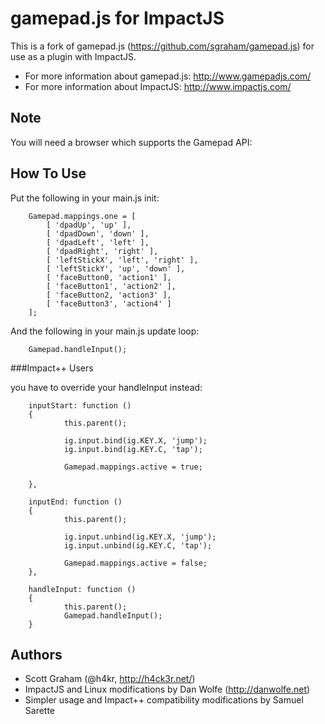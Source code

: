 gamepad.js for ImpactJS
========================

This is a fork of gamepad.js (https://github.com/sgraham/gamepad.js) for use as a plugin with ImpactJS.

 * For more information about gamepad.js: http://www.gamepadjs.com/
 * For more information about ImpactJS: http://www.impactjs.com/

Note
------
You will need a browser which supports the Gamepad API:

How To Use
-----------

Put the following in your main.js init:

        Gamepad.mappings.one = [
            [ 'dpadUp', 'up' ],
            [ 'dpadDown', 'down' ],
            [ 'dpadLeft', 'left' ],
            [ 'dpadRight', 'right' ],
            [ 'leftStickX', 'left', 'right' ],
            [ 'leftStickY', 'up', 'down' ],
            [ 'faceButton0, 'action1' ],
            [ 'faceButton1', 'action2' ],
            [ 'faceButton2, 'action3' ],
            [ 'faceButton3', 'action4' ]
        ];

And the following in your main.js update loop:

        Gamepad.handleInput();
        
###Impact++ Users

you have to override your handleInput instead:

        inputStart: function ()
        {
                this.parent();
                
                ig.input.bind(ig.KEY.X, 'jump');
                ig.input.bind(ig.KEY.C, 'tap');
                
                Gamepad.mappings.active = true;
        
        },
        
        inputEnd: function () 
        {
                this.parent();
                
                ig.input.unbind(ig.KEY.X, 'jump');
                ig.input.unbind(ig.KEY.C, 'tap');
                
                Gamepad.mappings.active = false;
        },
        
        handleInput: function () 
        {
                this.parent();
                Gamepad.handleInput();
        }

Authors
--------

 * Scott Graham (@h4kr, http://h4ck3r.net/)
 * ImpactJS and Linux modifications by Dan Wolfe (http://danwolfe.net)
 * Simpler usage and Impact++ compatibility modifications by Samuel Sarette
